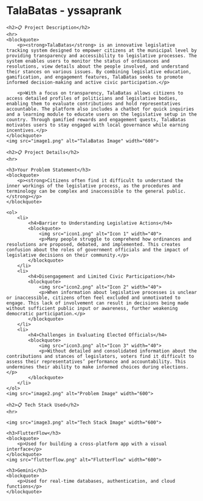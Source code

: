 <!DOCTYPE html>
<html lang="en">
<head>
    <meta charset="UTF-8">
    <meta name="viewport" content="width=device-width, initial-scale=1.0">
    <title>TalaBatas - yssaprank</title>
</head>
<body>
    <h1>TalaBatas - yssaprank</h1>

    <h2>📋 Project Description</h2>
    <hr>
    <blockquote>
        <p><strong>TalaBatas</strong> is an innovative legislative tracking system designed to empower citizens at the municipal level by providing transparency and accessibility to legislative processes. The system enables users to monitor the status of ordinances and resolutions, view details about the people involved, and understand their stances on various issues. By combining legislative education, gamification, and engagement features, TalaBatas seeks to promote informed decision-making and active civic participation.</p>

        <p>With a focus on transparency, TalaBatas allows citizens to access detailed profiles of politicians and legislative bodies, enabling them to evaluate contributions and hold representatives accountable. The platform also includes a chatbot for quick inquiries and a learning module to educate users on the legislative setup in the country. Through gamified rewards and engagement quests, TalaBatas motivates users to stay engaged with local governance while earning incentives.</p>
    </blockquote>
    <img src="image1.png" alt="TalaBatas Image" width="600">

    <h2>📋 Project Details</h2>
    <hr>

    <h3>Your Problem Statement</h3>
    <blockquote>
        <p><strong>Citizens often find it difficult to understand the inner workings of the legislative process, as the procedures and terminology can be complex and inaccessible to the general public.</strong></p>
    </blockquote>

    <ol>
        <li>
            <h4>Barrier to Understanding Legislative Actions</h4>
            <blockquote>
                <img src="icon1.png" alt="Icon 1" width="40">
                <p>Many people struggle to comprehend how ordinances and resolutions are proposed, debated, and implemented. This creates confusion about the roles of government officials and the impact of legislative decisions on their community.</p>
            </blockquote>
        </li>
        <li>
            <h4>Disengagement and Limited Civic Participation</h4>
            <blockquote>
                <img src="icon2.png" alt="Icon 2" width="40">
                <p>When information about legislative processes is unclear or inaccessible, citizens often feel excluded and unmotivated to engage. This lack of involvement can result in decisions being made without sufficient public input or awareness, further weakening democratic participation.</p>
            </blockquote>
        </li>
        <li>
            <h4>Challenges in Evaluating Elected Officials</h4>
            <blockquote>
                <img src="icon3.png" alt="Icon 3" width="40">
                <p>Without detailed and consolidated information about the contributions and stances of legislators, voters find it difficult to assess their representatives’ performance and accountability. This undermines their ability to make informed choices during elections.</p>
            </blockquote>
        </li>
    </ol>
    <img src="image2.png" alt="Problem Image" width="600">

    <h2>📋 Tech Stack Used</h2>
    <hr>

    <img src="image3.png" alt="Tech Stack Image" width="600">

    <h3>FlutterFlow</h3>
    <blockquote>
        <p>Used for building a cross-platform app with a visual interface</p>
    </blockquote>
    <img src="flutterflow.png" alt="FlutterFlow" width="600">

    <h3>Gemini</h3>
    <blockquote>
        <p>Used for real-time databases, authentication, and cloud functions</p>
    </blockquote>
</body>
</html>

